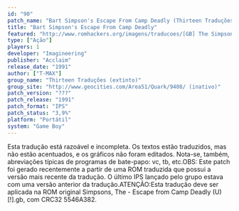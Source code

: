 ```yaml
---
id: "90"
patch_name: "Bart Simpson's Escape From Camp Deadly (Thirteen Traduções)"
title: "Bart Simpson's Escape From Camp Deadly"
featured: "http://www.romhackers.org/imagens/traducoes/[GB] The Simpsons - Escape from Camp Deadly - Thirteen Traduções - 01.png"
type: ["Ação"]
players: 1
developer: "Imagineering"
publisher: "Acclaim"
release_date: "1991"
author: ["T-MAX"]
group_name: "Thirteen Traduções (extinto)"
group_site: "http://www.geocities.com/Area51/Quark/9408/ (inativo)"
patch_version: "???"
patch_release: "1991"
patch_format: "IPS"
patch_status: "3,9%"
platform: "Portátil"
system: "Game Boy"
---
```


Esta tradução está razoável e incompleta. Os textos estão traduzidos, mas não estão acentuados, e os gráficos não foram editados. Nota-se, também, abreviações típicas de programas de bate-papo: vc, tb, etc.OBS: Este patch foi gerado recentemente a partir de uma ROM traduzida que possui a versão mais recente da tradução. O último IPS lançado pelo grupo estava com uma versão anterior da tradução.ATENÇÃO:Esta tradução deve ser aplicada na ROM original Simpsons, The - Escape from Camp Deadly (U) [!].gb, com CRC32 5546A382.